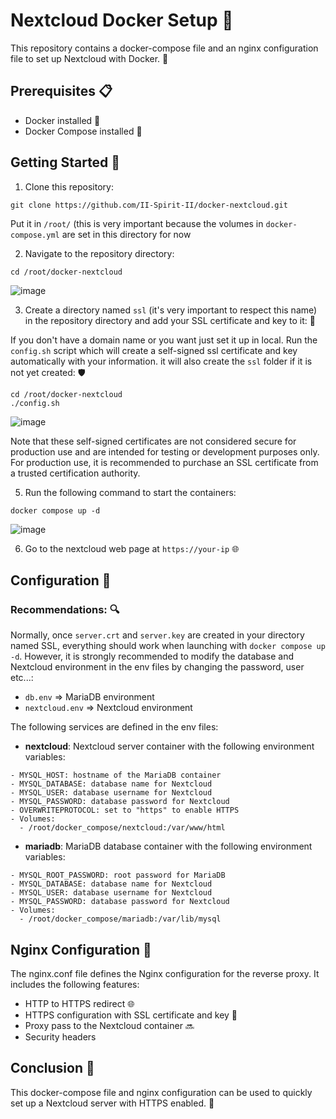 # Nextcloud Docker Setup 🐳

This repository contains a docker-compose file and an nginx configuration file to set up Nextcloud with Docker. 🚀

## Prerequisites 📋
- Docker installed 🐋
- Docker Compose installed 🐙

## Getting Started 🚀
1. Clone this repository:

```
git clone https://github.com/II-Spirit-II/docker-nextcloud.git
``` 

Put it in `/root/` (this is very important because the volumes in `docker-compose.yml` are set in this directory for now 

2. Navigate to the repository directory:

```
cd /root/docker-nextcloud
``` 

![image](https://user-images.githubusercontent.com/61940136/236406932-7d9d9190-1d4d-4d12-b38b-4f79e6b24a06.png)


3. Create a directory named `ssl` (it's very important to respect this name) in the repository directory and add your SSL certificate and key to it: 🔑

If you don't have a domain name or you want just set it up in local. Run the ```config.sh``` script which will create a self-signed ssl certificate and key automatically with your information. it will also create the ```ssl``` folder if it is not yet created: 🛡️

```
cd /root/docker-nextcloud
./config.sh
```

![image](https://user-images.githubusercontent.com/61940136/236407025-71917e3f-c802-4e60-b168-39adc6f30f74.png)

Note that these self-signed certificates are not considered secure for production use and are intended for testing or development purposes only. For production use, it is recommended to purchase an SSL certificate from a trusted certification authority.

5. Run the following command to start the containers: 

```
docker compose up -d
```

![image](https://user-images.githubusercontent.com/61940136/236407162-094b42f5-3549-4f8b-b25e-7f8de9397b15.png)

6. Go to the nextcloud web page at `https://your-ip` 🌐

## Configuration 🔧

### Recommendations: 🔍

Normally, once `server.crt` and `server.key` are created in your directory named SSL, everything should work when launching with `docker compose up -d`. However, it is strongly recommended to modify the database and Nextcloud environment in the env files by changing the password, user etc...:

- `db.env` => MariaDB environment
- `nextcloud.env` => Nextcloud environment

The following services are defined in the env files:

- **nextcloud**: Nextcloud server container with the following environment variables:

```
- MYSQL_HOST: hostname of the MariaDB container
- MYSQL_DATABASE: database name for Nextcloud
- MYSQL_USER: database username for Nextcloud
- MYSQL_PASSWORD: database password for Nextcloud
- OVERWRITEPROTOCOL: set to "https" to enable HTTPS
- Volumes:
  - /root/docker_compose/nextcloud:/var/www/html
  ```

- **mariadb**: MariaDB database container with the following environment variables:

```
- MYSQL_ROOT_PASSWORD: root password for MariaDB
- MYSQL_DATABASE: database name for Nextcloud
- MYSQL_USER: database username for Nextcloud
- MYSQL_PASSWORD: database password for Nextcloud
- Volumes:
  - /root/docker_compose/mariadb:/var/lib/mysql
```

## Nginx Configuration 🔧

The nginx.conf file defines the Nginx configuration for the reverse proxy. It includes the following features:

- HTTP to HTTPS redirect 🌐
- HTTPS configuration with SSL certificate and key 🔐
- Proxy pass to the Nextcloud container 🔜
- Security headers

## Conclusion 🎉
This docker-compose file and nginx configuration can be used to quickly set up a Nextcloud server with HTTPS enabled. 🚀
